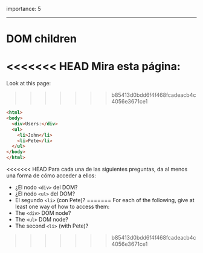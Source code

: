 importance: 5

---

# DOM children

<<<<<<< HEAD
Mira esta página:
=======
Look at this page:
>>>>>>> b85413d0bdd6f4f468fcadeacb4c4056e3671ce1

```html
<html>
<body>
  <div>Users:</div>
  <ul>
    <li>John</li>
    <li>Pete</li>
  </ul>
</body>
</html>
```

<<<<<<< HEAD
Para cada una de las siguientes preguntas, da al menos una forma de cómo acceder a ellos:
- ¿El nodo `<div>` del DOM?
- ¿El nodo `<ul>` del DOM?
- El segundo `<li>` (con Pete)?
=======
For each of the following, give at least one way of how to access them:
- The `<div>` DOM node?
- The `<ul>` DOM node?
- The second `<li>` (with Pete)?
>>>>>>> b85413d0bdd6f4f468fcadeacb4c4056e3671ce1
